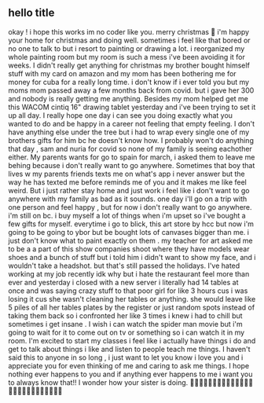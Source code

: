 ## hello title

okay ! i hope this works im no coder like you. merry christmas 🤍 i'm happy your home for christmas and doing well. sometimes i feel like that bored or no one to talk to but i resort to painting or drawing a lot. i reorganized my whole painting room but my room is such a mess i've been avoiding it for weeks. I didn't really get anything for christmas my brother bought himself stuff with my card on amazon and my mom has been bothering me for money for cuba for a really long time. i don't know if i ever told you but my moms
mom passed away a few months back from covid. but i gave her 300 and nobody is really getting me anything. Besides my mom helped get me this WACOM cintiq 16" drawing tablet yesterday and i've been trying to set it up all day.
I really hope one day i can see you doing exactly what you wanted to do and be happy in a career not feeling that empty feeling. I don't have anything else under the tree but i had to wrap every single one of my brothers gifts for him bc he doesn't know how. I probably won't do anything that day , sam and nuria for covid so none of my
family is seeing eachother either. My parents wants for go
to spain for march, i asked them to leave me behing because i don't really want to go anywhere. Sometimes that boy that lives w my parents friends texts me on what's app i never answer but the way he has texted me before reminds me
of you and it makes me like feel weird. But i just rather stay home and just work i feel like i don't want to go anywhere with my family as bad as it sounds. one day i'll go on a trip with
one person and feel happy , but for now i don't really want to go anywhere. i'm still on bc. i buy myself a lot of things when i'm upset so i've bought a few gifts for myself. everytime i go to blick, this art store by hcc but now i'm going to be going to ybor but be bought lots of canvases bigger than me. i just don't know what to paint exactly on them . my teacher for art asked me to be a a part of this show companies shoot where they have models wear shoes and a bunch of stuff but i told him i didn't want to show my face, and i wouldn't take a headshot. but that's still passed the holidays. I've hated working at my job recently idk why but i hate the restaurant feel more than ever and yesterday i closed with a new server i literally had 14 tables at once and was saying crazy stuff to that poor girl for like 3 hours cus i was losing it cus she wasn't cleaning her tables or anything. she would leave like 5 piles of all her tables plates by the register or just random spots instead of taking them back so i confronted her like 3 times i knew i had to chill but sometimes i get insane . I wish i can watch the spider man movie but i'm going to wait for it to come out on tv or something so i can watch it in my room. I'm excited to start my classes i feel like i actually have things i do and get to talk about things i like and listen to people teach me things. I haven't said this to anyone in so long , i just want to let you know i love you and i appreciate you for even thinking of me and caring to ask me things. I hope nothing ever happens to you and if anything ever happens to me i want you to always know that!! I wonder how your sister is doing. 🤍🤍🤍🤍🤍🤍🤍🤍🤍🤍🤍🤍🤍🤍🤍🤍🤍🤍🤍🤍🤍🤍🤍🤍🤍🤍
